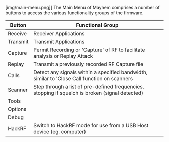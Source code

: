 [img/main-menu.png]]
The Main Menu of Mayhem comprises a number of buttons to access the various functionality groups of the firmware.

|Button|Functional Group|
|------|----------------|
|Receive|Receiver Applications|
|Transmit|Transmit Applications|
|Capture|Permit Recording or 'Capture' of RF to facilitate analysis or Replay Attack|
|Replay|Transmit a previously recorded RF Capture file|
|Calls|Detect any signals within a specified bandwidth, similar to 'Close Call function on scanners|
|Scanner|Step through a list of pre-defined frequencies, stopping if squelch is broken (signal detected)|
|Tools||
|Options||
|Debug||
|HackRF|Switch to HackRF mode for use from a USB Host device (eg. computer)|

